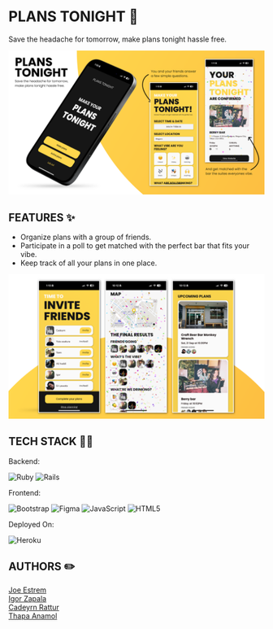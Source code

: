 <h1>PLANS TONIGHT 🍻</h1>
<p>Save the headache for tomorrow, make plans tonight hassle free.</p>

<img src="https://github.com/JoeEstrem/plans_tonight/blob/master/Plans-Tonight-Show-1.png">

<h2>FEATURES ✨</h2>
<ul>
  <li>Organize plans with a group of friends.</li>
  <li>Participate in a poll to get matched with the perfect bar that fits your vibe.</li>
  <li>Keep track of all your plans in one place.</li>
</ul>

<img src="https://github.com/JoeEstrem/plans_tonight/blob/master/Plans-Tonight-Show-2.png">

<h2>TECH STACK 👨‍💻</h2>

<p>Backend:</p>

![Ruby](https://img.shields.io/badge/ruby-%23CC342D.svg?style=for-the-badge&logo=ruby&logoColor=white) ![Rails](https://img.shields.io/badge/rails-%23CC0000.svg?style=for-the-badge&logo=ruby-on-rails&logoColor=white)

<p>Frontend:</p>

![Bootstrap](https://img.shields.io/badge/bootstrap-%23563D7C.svg?style=for-the-badge&logo=bootstrap&logoColor=white)
![Figma](https://img.shields.io/badge/figma-%23F24E1E.svg?style=for-the-badge&logo=figma&logoColor=white) ![JavaScript](https://img.shields.io/badge/javascript-%23323330.svg?style=for-the-badge&logo=javascript&logoColor=%23F7DF1E) ![HTML5](https://img.shields.io/badge/html5-%23E34F26.svg?style=for-the-badge&logo=html5&logoColor=white) 

<p>Deployed On:</p>

![Heroku](https://img.shields.io/badge/heroku-%23430098.svg?style=for-the-badge&logo=heroku&logoColor=white) 


<h2>AUTHORS ✏️</h2>
<p>
  <a href="https://github.com/JoeEstrem">Joe Estrem</a><br>
  <a href="https://github.com/Alfonsdefromage">Igor Zapala</a><br>
  <a href="https://github.com/KAYYWHAT">Cadeyrn Rattur</a><br>
  <a href="https://github.com/anamolthapa7">Thapa Anamol</a><br>
</p>
